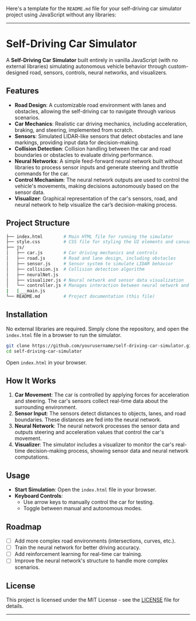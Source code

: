 Here's a template for the `README.md` file for your self-driving car simulator project using JavaScript without any libraries:

---

# Self-Driving Car Simulator

A **Self-Driving Car Simulator** built entirely in vanilla JavaScript (with no external libraries) simulating autonomous vehicle behavior through custom-designed road, sensors, controls, neural networks, and visualizers.

## Features

- **Road Design**: A customizable road environment with lanes and obstacles, allowing the self-driving car to navigate through various scenarios.
- **Car Mechanics**: Realistic car driving mechanics, including acceleration, braking, and steering, implemented from scratch.
- **Sensors**: Simulated LIDAR-like sensors that detect obstacles and lane markings, providing input data for decision-making.
- **Collision Detection**: Collision handling between the car and road boundaries or obstacles to evaluate driving performance.
- **Neural Networks**: A simple feed-forward neural network built without libraries to process sensor inputs and generate steering and throttle commands for the car.
- **Control Mechanism**: The neural network outputs are used to control the vehicle's movements, making decisions autonomously based on the sensor data.
- **Visualizer**: Graphical representation of the car's sensors, road, and neural network to help visualize the car’s decision-making process.

## Project Structure

```bash
├── index.html        # Main HTML file for running the simulator
├── style.css         # CSS file for styling the UI elements and canvas
├── js/
│   ├── car.js        # Car driving mechanics and controls
│   ├── road.js       # Road and lane design, including obstacles
│   ├── sensor.js     # Sensor system to simulate LIDAR behavior
│   ├── collision.js  # Collision detection algorithm
│   ├── neuralNet.js  
│   ├── visualizer.js # Neural network and sensor data visualization
│   └── controller.js # Manages interaction between neural network and car controls
|   |___main.js
└── README.md         # Project documentation (this file)
```

## Installation

No external libraries are required. Simply clone the repository, and open the `index.html` file in a browser to run the simulator.

```bash
git clone https://github.com/yourusername/self-driving-car-simulator.git
cd self-driving-car-simulator
```

Open `index.html` in your browser.

## How It Works

1. **Car Movement**: The car is controlled by applying forces for acceleration and steering. The car's sensors collect real-time data about the surrounding environment.
2. **Sensor Input**: The sensors detect distances to objects, lanes, and road boundaries. These distances are fed into the neural network.
3. **Neural Network**: The neural network processes the sensor data and outputs steering and acceleration values that control the car's movement.
4. **Visualizer**: The simulator includes a visualizer to monitor the car's real-time decision-making process, showing sensor data and neural network computations.

## Usage

- **Start Simulation**: Open the `index.html` file in your browser.
- **Keyboard Controls**: 
  - Use arrow keys to manually control the car for testing.
  - Toggle between manual and autonomous modes.
  
## Roadmap

- [ ] Add more complex road environments (intersections, curves, etc.).
- [ ] Train the neural network for better driving accuracy.
- [ ] Add reinforcement learning for real-time car training.
- [ ] Improve the neural network's structure to handle more complex scenarios.

## License

This project is licensed under the MIT License - see the [LICENSE](LICENSE) file for details.

---
